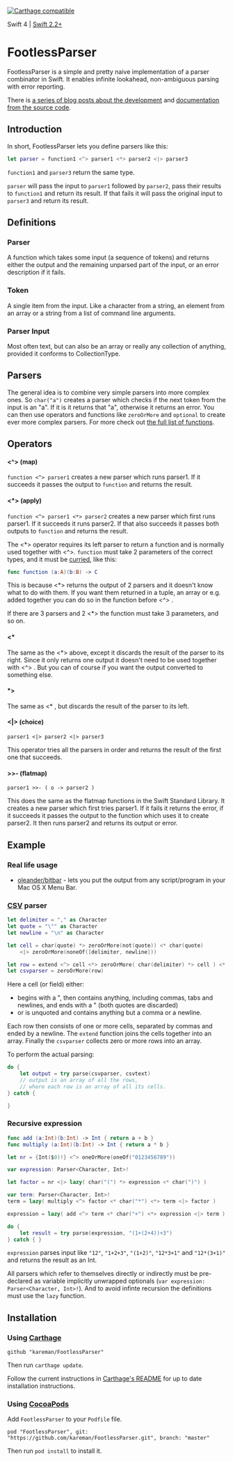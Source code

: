 [![Carthage compatible](https://img.shields.io/badge/Carthage-compatible-4BC51D.svg?style=flat)](https://github.com/Carthage/Carthage)

Swift 4 | [Swift 2.2+](https://github.com/kareman/FootlessParser/tree/swift2.2%2B)

# FootlessParser

FootlessParser is a simple and pretty naive implementation of a parser combinator in Swift. It enables infinite lookahead, non-ambiguous parsing with error reporting.

There is [a series of blog posts about the development](http://blog.nottoobadsoftware.com/footlessparser/) and [documentation from the source code](http://kareman.github.io/FootlessParser/).

## Introduction

In short, FootlessParser lets you define parsers like this:

```swift
let parser = function1 <^> parser1 <*> parser2 <|> parser3
```

`function1` and `parser3` return the same type.

`parser` will pass the input to `parser1` followed by `parser2`, pass their results to `function1` and return its result. If that fails it will pass the original input to `parser3` and return its result.

## Definitions

### Parser

A function which takes some input (a sequence of tokens) and returns either the output and the remaining unparsed part of the input, or an error description if it fails.

### Token

A single item from the input. Like a character from a string, an element from an array or a string from a list of command line arguments.

### Parser Input

Most often text, but can also be an array or really any collection of anything, provided it conforms to CollectionType.

## Parsers

The general idea is to combine very simple parsers into more complex ones. So `char("a")` creates a parser which checks if the next token from the input is an "a". If it is it returns that "a", otherwise it returns an error. You can then use operators and functions like `zeroOrMore` and `optional` to create ever more complex parsers. For more check out [the full list of functions](http://kareman.github.io/FootlessParser/Functions.html).

## Operators

#### <^> (map)

`function <^> parser1` creates a new parser which runs parser1\. If it succeeds it passes the output to `function` and returns the result.

#### <*> (apply)

`function <^> parser1 <*> parser2` creates a new parser which first runs parser1\. If it succeeds it runs parser2\. If that also succeeds it passes both outputs to `function` and returns the result.

The <*> operator requires its left parser to return a function and is normally used together with <^>. `function` must take 2 parameters of the correct types, and it must be [curried](https://developer.apple.com/library/ios/documentation/Swift/Conceptual/Swift_Programming_Language/Declarations.html#//apple_ref/doc/uid/TP40014097-CH34-ID363), like this:

```swift
func function (a:A)(b:B) -> C
```

This is because <*> returns the output of 2 parsers and it doesn't know what to do with them. If you want them returned in a tuple, an array or e.g. added together you can do so in the function before <^> .

If there are 3 parsers and 2 <*> the function must take 3 parameters, and so on.

#### <*

The same as the <*> above, except it discards the result of the parser to its right. Since it only returns one output it doesn't need to be used together with <^> . But you can of course if you want the output converted to something else.

#### *>

The same as <* , but discards the result of the parser to its left.

#### <|> (choice)

```
parser1 <|> parser2 <|> parser3
```

This operator tries all the parsers in order and returns the result of the first one that succeeds.

#### >>- (flatmap)

```
parser1 >>- ( o -> parser2 )
```

This does the same as the flatmap functions in the Swift Standard Library. It creates a new parser which first tries parser1\. If it fails it returns the error, if it succeeds it passes the output to the function which uses it to create parser2\. It then runs parser2 and returns its output or error.

## Example

### Real life usage

- [oleander/bitbar](https://github.com/oleander/bitbar/blob/swift/App/BitBar/Parser/Parser.swift) - lets you put the output from any script/program in your Mac OS X Menu Bar.

### [CSV](http://www.computerhope.com/jargon/c/csv.htm) parser

```swift
let delimiter = "," as Character
let quote = "\"" as Character
let newline = "\n" as Character

let cell = char(quote) *> zeroOrMore(not(quote)) <* char(quote)
    <|> zeroOrMore(noneOf([delimiter, newline]))

let row = extend <^> cell <*> zeroOrMore( char(delimiter) *> cell ) <* char(newline)
let csvparser = zeroOrMore(row)
```

Here a cell (or field) either:

- begins with a ", then contains anything, including commas, tabs and newlines, and ends with a " (both quotes are discarded)
- or is unquoted and contains anything but a comma or a newline.

Each row then consists of one or more cells, separated by commas and ended by a newline. The `extend` function joins the cells together into an array. Finally the `csvparser` collects zero or more rows into an array.

To perform the actual parsing:

```swift
do {
    let output = try parse(csvparser, csvtext)
    // output is an array of all the rows,
    // where each row is an array of all its cells.
} catch {

}
```

### Recursive expression

```swift
func add (a:Int)(b:Int) -> Int { return a + b }
func multiply (a:Int)(b:Int) -> Int { return a * b }

let nr = {Int($0)!} <^> oneOrMore(oneOf("0123456789"))

var expression: Parser<Character, Int>!

let factor = nr <|> lazy( char("(") *> expression <* char(")") )

var term: Parser<Character, Int>!
term = lazy( multiply <^> factor <* char("*") <*> term <|> factor )

expression = lazy( add <^> term <* char("+") <*> expression <|> term )

do {
    let result = try parse(expression, "(1+(2+4))+3")
} catch { }
```

`expression` parses input like `"12"`, `"1+2+3"`, `"(1+2)"`, `"12*3+1"` and `"12*(3+1)"` and returns the result as an Int.

All parsers which refer to themselves directly or indirectly must be pre-declared as variable implicitly unwrapped optionals (`var expression: Parser<Character, Int>!`). And to avoid infinte recursion the definitions must use the `lazy` function.

## Installation

### Using [Carthage](https://github.com/Carthage/Carthage)

```
github "kareman/FootlessParser"
```

Then run `carthage update`.

Follow the current instructions in [Carthage's README][carthage-installation] for up to date installation instructions.

### Using [CocoaPods](https://cocoapods.org/)

Add `FootlessParser` to your `Podfile` file.

```
pod "FootlessParser", git: "https://github.com/kareman/FootlessParser.git", branch: "master"
```

Then run `pod install` to install it.

[carthage-installation]: https://github.com/Carthage/Carthage#adding-frameworks-to-an-application
